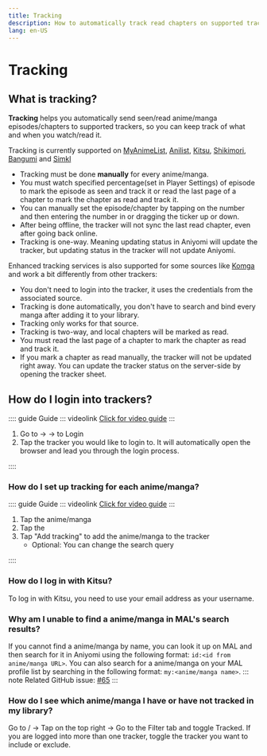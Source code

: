 ```yaml
---
title: Tracking
description: How to automatically track read chapters on supported trackers
lang: en-US
---
```

# Tracking

## What is tracking?

**Tracking** helps you automatically send seen/read anime/manga episodes/chapters to supported trackers, so you can keep track of what and when you watch/read it.

Tracking is currently supported on [MyAnimeList](https://myanimelist.net), [Anilist](https://anilist.co), [Kitsu](https://kitsu.io), [Shikimori](https://shikimori.one), [Bangumi](https://bangumi.tv/) and [Simkl](https://simkl.com)

- Tracking must be done **manually** for every anime/manga.
- You must watch specified percentage(set in Player Settings) of episode to mark the episode as seen and track it or read the last page of a chapter to mark the chapter as read and track it.
- You can manually set the episode/chapter by tapping on the number and then entering the number in or dragging the ticker up or down.
- After being offline, the tracker will not sync the last read chapter, even after going back online.
- Tracking is one-way. Meaning updating status in Aniyomi will update the tracker, but updating status in the tracker will not update Aniyomi.

Enhanced tracking services is also supported for some sources like [Komga](https://komga.org) and work a bit differently from other trackers:
- You don't need to login into the tracker, it uses the credentials from the associated source.
- Tracking is done automatically, you don't have to search and bind every manga after adding it to your library.
- Tracking only works for that source.
- Tracking is two-way, and local chapters will be marked as read.
- You must read the last page of a chapter to mark the chapter as read and track it.
- If you mark a chapter as read manually, the tracker will not be updated right away. You can update the tracker status on the server-side by opening the tracker sheet.

## How do I login into trackers? <MaterialIcon icon="sync" />

:::: guide Guide
::: videolink
[<MaterialIcon icon="videocam"/> Click for video guide](/assets/guides_login-to-tracker.webm)
:::

1. Go to <NavigationText item="more"/> → <NavigationText item="settings"/> → <NavigationText item="settings_tracking"/> to Login
2. Tap the tracker you would like to login to. It will automatically open the browser and lead you through the login process.

::::
### How do I set up tracking for each anime/manga?


:::: guide Guide
::: videolink
[<MaterialIcon icon="videocam"/> Click for video guide](/assets/guides_add-to-tracker.webm)
:::

1. Tap the anime/manga
2. Tap the <MaterialIcon icon="sync" />
3. Tap "Add tracking" to add the anime/manga to the tracker
    <ul>
        <li>Optional: You can change the search query</li>
    </ul>

::::

### How do I log in with Kitsu?
To log in with Kitsu, you need to use your email address as your username.

### Why am I unable to find a anime/manga in MAL's search results?
If you cannot find a anime/manga by name, you can look it up on MAL and then search for it in Aniyomi using the following format: `id:<id from anime/manga URL>`. You can also search for a anime/manga on your MAL profile list by searching in the following format: `my:<anime/manga name>`. 
::: note
Related GitHub issue: [#65](https://github.com/tachiyomiorg/tachiyomi/issues/65)
:::

### How do I see which anime/manga I have or have not tracked in my library?
Go to <NavigationText item="anime_library"/>/<NavigationText item="manga_library"/> → Tap <NavigationText item="filter"/> on the top right → Go to the Filter tab and toggle Tracked. If you are logged into more than one tracker, toggle the tracker you want to include or exclude. 

